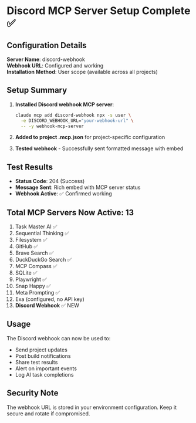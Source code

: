 # Discord MCP Server Setup Complete ✅

## Configuration Details

**Server Name**: discord-webhook  
**Webhook URL**: Configured and working  
**Installation Method**: User scope (available across all projects)

## Setup Summary

1. **Installed Discord webhook MCP server**:
   ```bash
   claude mcp add discord-webhook npx -s user \
     -e DISCORD_WEBHOOK_URL="your-webhook-url" \
     -- -y webhook-mcp-server
   ```

2. **Added to project .mcp.json** for project-specific configuration

3. **Tested webhook** - Successfully sent formatted message with embed

## Test Results

- **Status Code**: 204 (Success)
- **Message Sent**: Rich embed with MCP server status
- **Webhook Active**: ✅ Confirmed working

## Total MCP Servers Now Active: 13

1. Task Master AI ✅
2. Sequential Thinking ✅
3. Filesystem ✅
4. GitHub ✅
5. Brave Search ✅
6. DuckDuckGo Search ✅
7. MCP Compass ✅
8. SQLite ✅
9. Playwright ✅
10. Snap Happy ✅
11. Meta Prompting ✅
12. Exa (configured, no API key)
13. **Discord Webhook** ✅ NEW

## Usage

The Discord webhook can now be used to:
- Send project updates
- Post build notifications
- Share test results
- Alert on important events
- Log AI task completions

## Security Note

The webhook URL is stored in your environment configuration. Keep it secure and rotate if compromised.